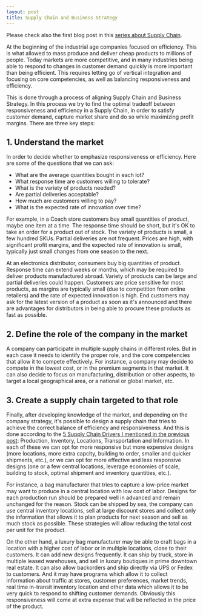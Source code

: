 ```yaml
---
layout: post
title: Supply Chain and Business Strategy
---
```


Please check also the first blog post in this [series about Supply Chain](http://www.javiertordable.com/supply-chain/).

At the beginning of the industrial age companies focused on efficiency. This is what allowed to mass produce and deliver cheap products to millions of people. Today markets are more competitive, and in many industries being able to respond to changes in customer demand quickly is more important than being efficient. This requires letting go of vertical integration and focusing on core competencies, as well as balancing responsiveness and efficiency.

This is done through a process of aligning Supply Chain and Business Strategy. In this process we try to find the optimal tradeoff between responsiveness and efficiency in a Supply Chain, in order to satisfy customer demand, capture market share and do so while maximizing profit margins. There are three key steps:

## 1. Understand the market

In order to decide whether to emphasize responsiveness or efficiency. Here are some of the questions that we can ask:

  - What are the average quantities bought in each lot?
  - What response time are customers willing to tolerate?
  - What is the variety of products needed?
  - Are partial deliveries acceptable?
  - How much are customers willing to pay?
  - What is the expected rate of innovation over time?

For example, in a Coach store customers buy small quantities of product, maybe one item at a time. The response time should be short, but it's OK to take an order for a product out of stock. The variety of products is small, a few hundred SKUs. Partial deliveries are not frequent. Prices are high, with significant profit margins, and the expected rate of innovation is small, typically just small changes from one season to the next.

At an electronics distributor, consumers buy big quantities of product. Response time can extend weeks or months, which may be required to deliver products manufactured abroad. Variety of products can be large and partial deliveries could happen. Customers are price sensitive for most products, as margins are typically small (due to competition from online retailers) and the rate of expected innovation is high. End customers may ask for the latest version of a product as soon as it's announced and there are advantages for distributors in being able to procure these products as fast as possible.

## 2. Define the role of the company in the market

A company can participate in multiple supply chains in different roles. But in each case it needs to identify the proper role, and the core competencies that allow it to compete effectively. For instance, a company may decide to compete in the lowest cost, or in the premium segments in that market. It can also decide to focus on manufacturing, distribution or other aspects, to target a local geographical area, or a national or global market, etc.

## 3. Create a supply chain targeted to that role

Finally, after developing knowledge of the market, and depending on the company strategy, it's possible to design a supply chain that tries to achieve the correct balance of efficiency and responsiveness. And this is done according to the [5 Supply Chain Drivers I mentioned in the previous post](http://www.javiertordable.com/supply-chain/): Production, Inventory, Locations, Transportation and Information. In each of these we can opt for more responsive but more expensive designs (more locations, more extra capcity, building to order, smaller and quicker shipments, etc.), or we can opt for more effective and less responsive designs (one or a few central locations, leverage economies of scale, building to stock, optimal shipment and inventory quantities, etc.).

For instance, a bag manufacturer that tries to capture a low-price market may want to produce in a central location with low cost of labor. Designs for each production run should be prepared well in advanced and remain unchanged for the reason. Stock can be shipped by sea, the company can use central inventory locations, sell at large discount stores and collect only the information that allows it to plan products for next season and sell as much stock as possible. These strategies will allow reducing the total cost per unit for the product.

On the other hand, a luxury bag manufacturer may be able to craft bags in a location with a higher cost of labor or in multiple locations, close to their customers. It can add new designs frequently. It can ship by truck, store in multiple leased warehouses, and sell in luxury boutiques in prime downtown real estate. It can also allow backorders and ship directly via UPS or Fedex to customers. And it may have programs which allow it to collect information about traffic at stores, customer preferences, market trends, real time in-transit inventory location and other data which allows it to be very quick to respond to shifting customer demands. Obviously this responsiveness will come at extra expense that will be reflected in the price of the product.
